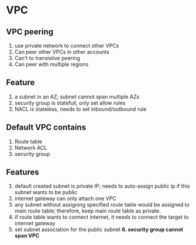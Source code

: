 # VPC
## VPC peering
1. use private network to connect other VPCs
2. Can peer other VPCs in other accounts
3. Can't to transistive peering
4. Can peer with multiple regions
## Feature
1. a subnet in an AZ; subnet cannot span multiple AZs
2. security group is statefull, only set allow rules
3. NACL is stateless, needs to set inbound/outbound rule
## Default VPC contains
1. Route table
2. Network ACL
3. security group
## Features
1. default created subnet is private IP; needs to auto-assign public ip if this subnet wants to be public
2. internet gateway can only attach one VPC
3. any subnet without assigning specified route table would be assigned to main route table; therefore, keep main route table as private.
4. if route table wants to connect internet, it needs to connect the target to internet gateway
5. set subnet association for the public subnet
<b> 6. security group cannot span VPC </b>
